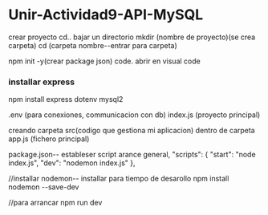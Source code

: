 # Unir-Actividad9-API-MySQL

crear proyecto
cd.. bajar un directorio
mkdir (nombre de proyecto)(se crea carpeta)
cd (carpeta nombre--entrar para carpeta)

npm init -y(crear package json)
code. abrir en visual code

### installar express

npm install express dotenv mysql2

.env (para conexiones, communicacion con db)
index.js (proyecto principal)

creando carpeta src(codigo que gestiona mi aplicacion)
dentro de carpeta app.js (fichero principal)

package.json-- estableser script arance general,
"scripts": {
"start": "node index.js",
"dev": "nodemon index.js"
},

//installar nodemon-- installar para tiempo de desarollo
npm install nodemon --save-dev

//para arrancar
npm run dev
